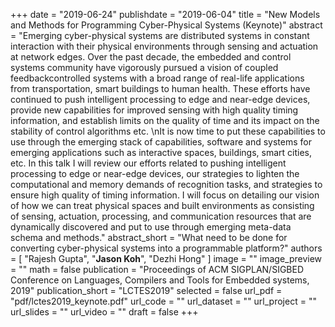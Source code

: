 +++
date = "2019-06-24"
publishdate = "2019-06-04"
title = "New Models and Methods for Programming Cyber-Physical Systems (Keynote)"
abstract = "Emerging cyber-physical systems are distributed systems in constant interaction with their physical environments through sensing and actuation at network edges. Over the past decade, the embedded and control systems community have vigorously pursued a vision of coupled feedbackcontrolled systems with a broad range of real-life applications from transportation, smart buildings to human health.  These efforts have continued to push intelligent processing to edge and near-edge devices, provide new capabilities for improved sensing with high quality timing information, and establish limits on the quality of time and its impact on the stability of control algorithms etc. \nIt is now time to put these capabilities to use through the emerging stack of capabilities, software and systems for emerging applications such as interactive spaces, buildings, smart cities, etc. In this talk I will review our efforts related to pushing intelligent processing to edge or near-edge devices, our strategies to lighten the computational and memory demands of recognition tasks, and strategies to ensure high quality of timing information. I will focus on detailing our vision of how we can treat physical spaces and built environments as consisting of sensing, actuation, processing, and communication resources that are dynamically discovered and put to use through emerging meta-data schema and methods."
abstract_short = "What need to be done for converting cyber-physical systems into a programmable platform?"
authors = [
  "Rajesh Gupta", "**Jason Koh**", "Dezhi Hong"
]
image = ""
image_preview = ""
math = false
publication = "Proceedings of ACM SIGPLAN/SIGBED Conference on Languages, Compilers and Tools for Embedded systems, 2019"
publication_short = "LCTES2019"
selected = false
url_pdf = "pdf/lctes2019_keynote.pdf"
url_code = ""
url_dataset = ""
url_project = ""
url_slides = ""
url_video = ""
draft = false
+++
